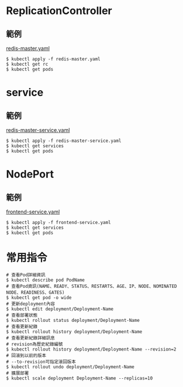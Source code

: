 # ReplicationController
## 範例
[redis-master.yaml](https://github.com/TitanLi/CloudNative/tree/master/kubernetes/redis/redis-master-controller.yaml)
```
$ kubectl apply -f redis-master.yaml
$ kubectl get rc
$ kubectl get pods
```

# service
## 範例
[redis-master-service.yaml](https://github.com/TitanLi/CloudNative/tree/master/kubernetes/redis/redis-master-service.yaml)

```
$ kubectl apply -f redis-master-service.yaml
$ kubectl get services
$ kubectl get pods
```

# NodePort
## 範例
[frontend-service.yaml](https://github.com/TitanLi/CloudNative/tree/master/kubernetes/redis/frontend-service.yaml)

```
$ kubectl apply -f frontend-service.yaml
$ kubectl get services
$ kubectl get pods
```

# 常用指令
```shell
# 查看Pod詳細資訊
$ kubectl describe pod PodName
# 查看Pod資訊(NAME、READY、STATUS、RESTARTS、AGE、IP、NODE、NOMINATED NODE、READINESS、GATES)
$ kubectl get pod -o wide
# 更新deployment內容
$ kubectl edit deployment/Deployment-Name
# 查看部署狀態
$ kubectl rollout status deployment/Deployment-Name
# 查看更新紀錄
$ kubectl rollout history deployment/Deployment-Name
# 查看更新紀錄詳細訊息
# revision為歷史紀錄編號
$ kubectl rollout history deployment/Deployment-Name --revision=2
# 回滾到以前的版本
# --to-revision可指定滾回版本
$ kubectl rollout undo deployment/Deployment-Name
# 擴展部署
$ kubectl scale deployment Deployment-Name --replicas=10
```